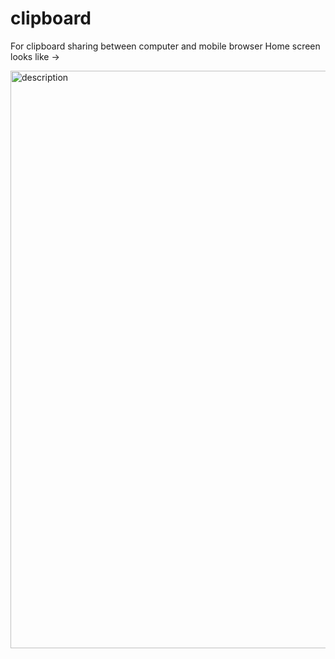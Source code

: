 # clipboard
For clipboard sharing between computer and mobile browser
Home screen looks like ->

<img width="924" alt="description" src="https://user-images.githubusercontent.com/64115433/149906046-ea0100d1-b21d-498e-ad5f-72b51c6610e1.png">
